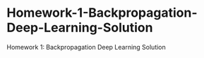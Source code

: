 # Homework-1-Backpropagation-Deep-Learning-Solution
Homework 1: Backpropagation Deep Learning Solution
